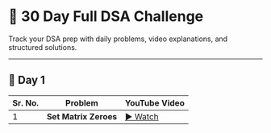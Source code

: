 # 🚀 30 Day Full DSA Challenge

Track your DSA prep with daily problems, video explanations, and structured solutions.

---

## 📅 Day 1

|Sr. No.| Problem | YouTube Video | 
|--------|--------|----------------|
|1       | **Set Matrix Zeroes** | [▶️ Watch](https://www.youtube.com/watch?v=A0_hEzQFP9U) | 
